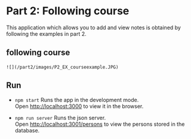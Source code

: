 # Part 2: Following course

This application which allows you to add and view notes is obtained by following the examples in part 2.

## following course
    ![](/part2/images/P2_EX_courseexample.JPG)

## Run 
- `npm start`
Runs the app in the development mode.<br />
Open [http://localhost:3000](http://localhost:3000) to view it in the browser.

- `npm run server`
Runs the json server.<br />
Open [http://localhost:3001/persons](http://localhost:3001/persons) to view the persons stored in the database.